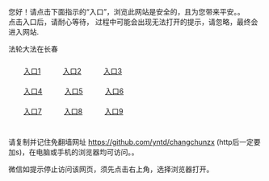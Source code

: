 您好！请点击下面指示的“入口”，浏览此网站是安全的，且为您带来平安。。 <br/>
点击入口后，请耐心等待， 过程中可能会出现无法打开的提示，请忽略，最终会进入网站. </br>

法轮大法在长春<br/>
<div style="padding:10px"><a style="margin:20px" target="_blank" href="https://dkyyx4iajm61n.cloudfront.net/2Qpsp?ffqrsa" id="ccLink1" rel="nofollow">入口1</a> <a target="_blank" style="margin:20px" href="https://du21ysee0u7p9.cloudfront.net/2Qpsp?tfioykq" id="ccLink2" rel="nofollow">入口2</a> <a style="margin:20px" target="_blank" href="https://d38ti8xymnyxh9.cloudfront.net/2Qpsp?xflcpiht" id="ccLink3" rel="nofollow">入口3</a></div>

<div style="padding:10px" ><a style="margin:20px" target="_blank" href="https://dkyyx4iajm61n.cloudfront.net/2Qpsp?ffqrsa" id="ccLink4" rel="nofollow">入口4</a> <a style="margin:20px" href="https://du21ysee0u7p9.cloudfront.net/2Qpsp?tfioykq" target="_blank" id="ccLink5" rel="nofollow">入口5</a> <a style="margin:20px" href="https://d38ti8xymnyxh9.cloudfront.net/2Qpsp?xflcpiht" target="_blank" id="ccLink6" rel="nofollow">入口6</a></div>

<div style="padding:10px"><a style="margin:20px" target="_blank" href="https://dkyyx4iajm61n.cloudfront.net/2Qpsp?ffqrsa" id="ccLink7" rel="nofollow">入口7</a> <a style="margin:20px" href="https://du21ysee0u7p9.cloudfront.net/2Qpsp?tfioykq" target="_blank" id="ccLink8" rel="nofollow">入口8</a> <a style="margin:20px" target="_blank" href="https://d38ti8xymnyxh9.cloudfront.net/2Qpsp?xflcpiht" id="ccLink9" rel="nofollow">入口9</a></div>

<br/>



请复制并记住免翻墙网址 https://github.com/yntd/changchunzx (http后一定要加s)，在电脑或手机的浏览器均可访问。。<br/>

微信如提示停止访问该网页，须先点击右上角，选择浏览器打开。
